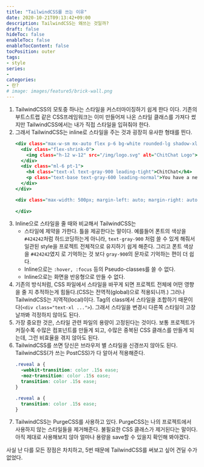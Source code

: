 ```yaml
---
title: "TailwindCSS를 쓰는 이유"
date: 2020-10-21T09:13:42+09:00
description: TailwindCSS는 왜쓰는 것일까?
draft: false
hideToc: false
enableToc: false
enableTocContent: false
tocPosition: outer
tags:
- style
series:
-
categories:
- 란?
# image: images/feature5/brick-wall.png
---
```


1. TailwindCSS의 모토중 하나는 스타일을 커스터마이징하기 쉽게 한다 이다. 기존의 부트스트랩 같은 CSS프레임워크는 이미 만들어져 나온 스타일 클래스를 가져다 썼지만 TailwindCSS에서는 내가 직접 스타일을 입혀줘야 한다.
2. 그래서 TailwindCSS는 inline로 스타일을 주는 것과 굉장히 유사한 형태를 띈다.
    ```TailwindCSS.html
    <div class="max-w-sm mx-auto flex p-6 bg-white rounded-lg shadow-xl">
      <div class="flex-shrink-0">
        <img class="h-12 w-12" src="/img/logo.svg" alt="ChitChat Logo">
      </div>
      <div class="ml-6 pt-1">
        <h4 class="text-xl text-gray-900 leading-tight">ChitChat</h4>
        <p class="text-base text-gray-600 leading-normal">You have a new message!</p>
      </div>
    </div>
    ```
    ```Inline-CSS.html
    <div class="max-width: 500px; margin-left: auto; margin-right: auto;...">
      
    </div>
    ```
3. Inline으로 스타일을 줄 때와 비교해서 TailwindCSS는
    - 스타일에 제약을 가한다. 틀을 제공한다는 말이다. 예를들어 폰트의 색상을 `#424242`처럼 하드코딩하는게 아니라, `text-gray-900` 처럼 쓸 수 있게 해줘서 일관된 style을 프로젝트 전체적으로 유지하기 쉽게 해준다. 그리고 폰트 색상을 `#424242`였지 로 기억하는 것 보다 `gray-900`의 문자로 기억하는 편이 더 쉽다.
    - Inline으로는 `:hover, :focus` 등의 Pseudo-classes를 쓸 수 없다.
    - Inline으로는 화면을 반응형으로 만들 수 없다.
4. 기존의 방식처럼, CSS 파일에서 스타일을 바꾸게 되면 프로젝트 전체에 어떤 영향을 줄 지 추적하는게 힘들다.(CSS는 전역적(global)으로 적용되니까.) 그러나 TailwindCSS는 지역적(local)이다. Tag의 class에서 스타일을 조합하기 때문이다(`<div class="text-xl ...">`). 그래서 스타일을 변경시 다른쪽 스타일이 고장날까봐 걱정하지 않아도 된다.
5. 가장 중요한 것은, 스타일 관련 파일의 용량이 고정된다는 것이다. 보통 프로젝트가 커질수록 수많은 컴포넌트를 만들게 되고, 수많은 중복된 CSS 클래스를 만들게 되는데, 그런 비효율을 겪지 않아도 된다.
6. TailwindCSS를 쓰면 당신은 브라우저 별 스타일을 신경쓰지 않아도 된다. TailwindCSS(가 쓰는 PostCSS)가 다 알아서 적용해준다.
    ```Traditional.css
    .reveal a {
      -webkit-transition: color .15s ease;
      -moz-transition: color .15s ease;
      transition: color .15s ease;
    }
    ```
    ```TailwindCSS.css
    .reveal a {
      transition: color .15s ease;
    }
    ```
7. TailwindCSS는 PurgeCSS를 사용하고 있다. PurgeCSS는 나의 프로젝트에서 사용하지 않는 스타일들을 제거해준다. 불필요한 CSS 클래스가 제거된다는 말이다. 아직 제대로 사용해보지 않아 얼마나 용량을 save할 수 있을지 확인해 봐야겠다.

사실 난 다를 모든 장점은 차치하고, 5번 때문에 TailwindCSS를 써보고 싶어 견딜 수가 없었다.